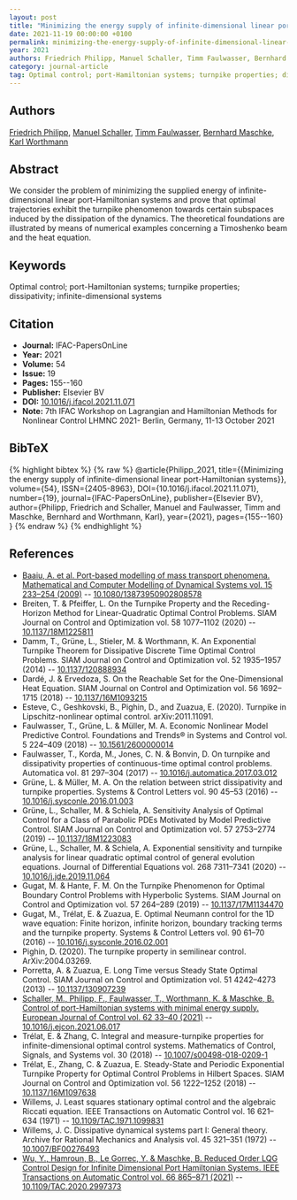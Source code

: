 ```yaml
---
layout: post
title: "Minimizing the energy supply of infinite-dimensional linear port-Hamiltonian systems"
date: 2021-11-19 00:00:00 +0100
permalink: minimizing-the-energy-supply-of-infinite-dimensional-linear-port-hamiltonian-systems
year: 2021
authors: Friedrich Philipp, Manuel Schaller, Timm Faulwasser, Bernhard Maschke, Karl Worthmann
category: journal-article
tag: Optimal control; port-Hamiltonian systems; turnpike properties; dissipativity; infinite-dimensional systems
---
```

 
## Authors
[Friedrich Philipp](authors/friedrich-m-philipp), [Manuel Schaller](authors/manuel-schaller), [Timm Faulwasser](authors/timm-faulwasser), [Bernhard Maschke](authors/bernhard-maschke), [Karl Worthmann](authors/karl-worthmann)
 
## Abstract
We consider the problem of minimizing the supplied energy of infinite-dimensional linear port-Hamiltonian systems and prove that optimal trajectories exhibit the turnpike phenomenon towards certain subspaces induced by the dissipation of the dynamics. The theoretical foundations are illustrated by means of numerical examples concerning a Timoshenko beam and the heat equation.
 
## Keywords
Optimal control; port-Hamiltonian systems; turnpike properties; dissipativity; infinite-dimensional systems
 
## Citation
- **Journal:** IFAC-PapersOnLine
- **Year:** 2021
- **Volume:** 54
- **Issue:** 19
- **Pages:** 155--160
- **Publisher:** Elsevier BV
- **DOI:** [10.1016/j.ifacol.2021.11.071](https://doi.org/10.1016/j.ifacol.2021.11.071)
- **Note:** 7th IFAC Workshop on Lagrangian and Hamiltonian Methods for Nonlinear Control LHMNC 2021- Berlin, Germany, 11-13 October 2021
 
## BibTeX
{% highlight bibtex %}
{% raw %}
@article{Philipp_2021,
  title={{Minimizing the energy supply of infinite-dimensional linear port-Hamiltonian systems}},
  volume={54},
  ISSN={2405-8963},
  DOI={10.1016/j.ifacol.2021.11.071},
  number={19},
  journal={IFAC-PapersOnLine},
  publisher={Elsevier BV},
  author={Philipp, Friedrich and Schaller, Manuel and Faulwasser, Timm and Maschke, Bernhard and Worthmann, Karl},
  year={2021},
  pages={155--160}
}
{% endraw %}
{% endhighlight %}
 
## References
- [Baaiu, A. et al. Port-based modelling of mass transport phenomena. Mathematical and Computer Modelling of Dynamical Systems vol. 15 233–254 (2009)](port-based-modelling-of-mass-transport-phenomena) -- [10.1080/13873950902808578](https://doi.org/10.1080/13873950902808578)
- Breiten, T. & Pfeiffer, L. On the Turnpike Property and the Receding-Horizon Method for Linear-Quadratic Optimal Control Problems. SIAM Journal on Control and Optimization vol. 58 1077–1102 (2020) -- [10.1137/18M1225811](https://doi.org/10.1137/18M1225811)
- Damm, T., Grüne, L., Stieler, M. & Worthmann, K. An Exponential Turnpike Theorem for Dissipative Discrete Time Optimal Control Problems. SIAM Journal on Control and Optimization vol. 52 1935–1957 (2014) -- [10.1137/120888934](https://doi.org/10.1137/120888934)
- Dardé, J. & Ervedoza, S. On the Reachable Set for the One-Dimensional Heat Equation. SIAM Journal on Control and Optimization vol. 56 1692–1715 (2018) -- [10.1137/16M1093215](https://doi.org/10.1137/16M1093215)
- Esteve, C., Geshkovski, B., Pighin, D., and Zuazua, E. (2020). Turnpike in Lipschitz-nonlinear optimal control. arXiv:2011.11091.
- Faulwasser, T., Grüne, L. & Müller, M. A. Economic Nonlinear Model Predictive Control. Foundations and Trends® in Systems and Control vol. 5 224–409 (2018) -- [10.1561/2600000014](https://doi.org/10.1561/2600000014)
- Faulwasser, T., Korda, M., Jones, C. N. & Bonvin, D. On turnpike and dissipativity properties of continuous-time optimal control problems. Automatica vol. 81 297–304 (2017) -- [10.1016/j.automatica.2017.03.012](https://doi.org/10.1016/j.automatica.2017.03.012)
- Grüne, L. & Müller, M. A. On the relation between strict dissipativity and turnpike properties. Systems &amp; Control Letters vol. 90 45–53 (2016) -- [10.1016/j.sysconle.2016.01.003](https://doi.org/10.1016/j.sysconle.2016.01.003)
- Grüne, L., Schaller, M. & Schiela, A. Sensitivity Analysis of Optimal Control for a Class of Parabolic PDEs Motivated by Model Predictive Control. SIAM Journal on Control and Optimization vol. 57 2753–2774 (2019) -- [10.1137/18M1223083](https://doi.org/10.1137/18M1223083)
- Grüne, L., Schaller, M. & Schiela, A. Exponential sensitivity and turnpike analysis for linear quadratic optimal control of general evolution equations. Journal of Differential Equations vol. 268 7311–7341 (2020) -- [10.1016/j.jde.2019.11.064](https://doi.org/10.1016/j.jde.2019.11.064)
- Gugat, M. & Hante, F. M. On the Turnpike Phenomenon for Optimal Boundary Control Problems with Hyperbolic Systems. SIAM Journal on Control and Optimization vol. 57 264–289 (2019) -- [10.1137/17M1134470](https://doi.org/10.1137/17M1134470)
- Gugat, M., Trélat, E. & Zuazua, E. Optimal Neumann control for the 1D wave equation: Finite horizon, infinite horizon, boundary tracking terms and the turnpike property. Systems &amp; Control Letters vol. 90 61–70 (2016) -- [10.1016/j.sysconle.2016.02.001](https://doi.org/10.1016/j.sysconle.2016.02.001)
- Pighin, D. (2020). The turnpike property in semilinear control. ArXiv:2004.03269.
- Porretta, A. & Zuazua, E. Long Time versus Steady State Optimal Control. SIAM Journal on Control and Optimization vol. 51 4242–4273 (2013) -- [10.1137/130907239](https://doi.org/10.1137/130907239)
- [Schaller, M., Philipp, F., Faulwasser, T., Worthmann, K. & Maschke, B. Control of port-Hamiltonian systems with minimal energy supply. European Journal of Control vol. 62 33–40 (2021)](control-of-port-hamiltonian-systems-with-minimal-energy-supply) -- [10.1016/j.ejcon.2021.06.017](https://doi.org/10.1016/j.ejcon.2021.06.017)
- Trélat, E. & Zhang, C. Integral and measure-turnpike properties for infinite-dimensional optimal control systems. Mathematics of Control, Signals, and Systems vol. 30 (2018) -- [10.1007/s00498-018-0209-1](https://doi.org/10.1007/s00498-018-0209-1)
- Trélat, E., Zhang, C. & Zuazua, E. Steady-State and Periodic Exponential Turnpike Property for Optimal Control Problems in Hilbert Spaces. SIAM Journal on Control and Optimization vol. 56 1222–1252 (2018) -- [10.1137/16M1097638](https://doi.org/10.1137/16M1097638)
- Willems, J. Least squares stationary optimal control and the algebraic Riccati equation. IEEE Transactions on Automatic Control vol. 16 621–634 (1971) -- [10.1109/TAC.1971.1099831](https://doi.org/10.1109/TAC.1971.1099831)
- Willems, J. C. Dissipative dynamical systems part I: General theory. Archive for Rational Mechanics and Analysis vol. 45 321–351 (1972) -- [10.1007/BF00276493](https://doi.org/10.1007/BF00276493)
- [Wu, Y., Hamroun, B., Le Gorrec, Y. & Maschke, B. Reduced Order LQG Control Design for Infinite Dimensional Port Hamiltonian Systems. IEEE Transactions on Automatic Control vol. 66 865–871 (2021)](reduced-order-lqg-control-design-for-infinite-dimensional-port-hamiltonian-systems) -- [10.1109/TAC.2020.2997373](https://doi.org/10.1109/TAC.2020.2997373)

